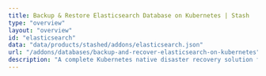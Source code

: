 ```yaml
---
title: Backup & Restore Elasticsearch Database on Kubernetes | Stash
type: "overview"
layout: "overview"
id: "elasticsearch"
data: "data/products/stashed/addons/elasticsearch.json"
url: "/addons/databases/backup-and-recover-elasticsearch-on-kubernetes"
description: "A complete Kubernetes native disaster recovery solution for backup and restore Elasticsearch databases in Kubernetes on various public and private clouds."
---
```

